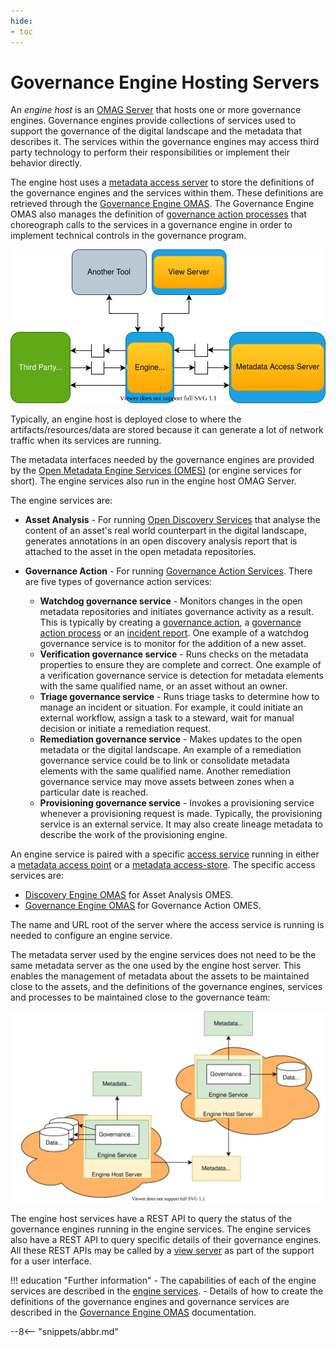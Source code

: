 ```yaml
---
hide:
- toc
---
```


<!-- SPDX-License-Identifier: CC-BY-4.0 -->
<!-- Copyright Contributors to the Egeria project 2020. -->

# Governance Engine Hosting Servers

An *engine host* is an [OMAG Server](/egeria-docs/concepts/omag-server) that hosts one or more governance engines. Governance engines provide collections of services used to support the governance of the digital landscape and the metadata that describes it. The services within the governance engines may access third party technology to perform their responsibilities or implement their behavior directly.

The engine host uses a [metadata access server](/egeria-docs/concepts/metadata-access-server) to store the definitions of the governance engines and the services within them. These definitions are retrieved through the [Governance Engine OMAS](/egeria-docs/services/omas/governance-engine). The Governance Engine OMAS also manages the definition of [governance action processes](../../../access-services/governance-engine/docs/concepts/governance-action-process.md) that choreograph calls to the services in a governance engine in order to implement technical controls in the governance program.

![Engine host in an OMAG Server ecosystem](engine-host.svg)

Typically, an engine host is deployed close to where the artifacts/resources/data are stored because it can generate a lot of network traffic when its services are running.

The metadata interfaces needed by the governance engines are provided by the [Open Metadata Engine Services (OMES)](/egeria-docs/services/omes) (or engine services for short). The engine services also run in the engine host OMAG Server.

The engine services are:

- **Asset Analysis** - For running [Open Discovery Services](/egeria-docs/concepts/open-discovery-service) that analyse the content of an asset's real world counterpart in the digital landscape, generates annotations in an open discovery analysis report that is attached to the asset in the open metadata repositories.

- **Governance Action** - For running [Governance Action Services](/egeria-docs/concepts/governance-action-service). There are five types of governance action services:
    - **Watchdog governance service** - Monitors changes in the open metadata repositories and initiates governance activity as a result. This is typically by creating a [governance action](/egeria-docs/frameworks/gaf/#governance-action), a [governance action process](/egeria-docs/frameworks/gaf/#governance-action-process) or an [incident report](/egeria-docs/frameworks/gaf/#incident-report). One example of a watchdog governance service is to monitor for the addition of a new asset.
    - **Verification governance service** - Runs checks on the metadata properties to ensure they are complete and correct. One example of a verification governance service is detection for metadata elements with the same qualified name, or an asset without an owner.
    - **Triage governance service** - Runs triage tasks to determine how to manage an incident or situation. For example, it could initiate an external workflow, assign a task to a steward, wait for manual decision or initiate a remediation request.
    - **Remediation governance service** - Makes updates to the open metadata or the digital landscape. An example of a remediation governance service could be to link or consolidate metadata elements with the same qualified name. Another remediation governance service may move assets between zones when a particular date is reached.
    - **Provisioning governance service** - Invokes a provisioning service whenever a provisioning request is made. Typically, the provisioning service is an external service. It may also create lineage metadata to describe the work of the provisioning engine.

An engine service is paired with a specific [access service](/egeria-docs/services/omas) running in either a [metadata access point](/egeria-docs/concepts/metadata-access-point) or a [metadata access-store](/egeria-docs/concepts//egeria-docs/concepts/metadata-access-store). The specific access services are:

- [Discovery Engine OMAS](/egeria-docs/services/omas/discovery-engine/overview) for Asset Analysis OMES.
- [Governance Engine OMAS](/egeria-docs/services/omas/governance-engine/overview) for Governance Action OMES.

The name and URL root of the server where the access service is running is needed to configure an engine service.

The metadata server used by the engine services does not need to be the same metadata server as the one used by the engine host server. This enables the management of metadata about the assets to be maintained close to the assets, and the definitions of the governance engines, services and processes to be maintained close to the governance team:

![Distribution of metadata managed by the engine host](distributed-engine-services-config.svg)

The engine host services have a REST API to query the status of the governance engines running in the engine services. The engine services also have a REST API to query specific details of their governance engines. All these REST APIs may be called by a [view server](view-server.md) as part of the support for a user interface.

!!! education "Further information"
    - The capabilities of each of the engine services are described in the [engine services](/egeria-docs/services/omes).
    - Details of how to create the definitions of the governance engines and governance services are described in the [Governance Engine OMAS](/egeria-docs/services/omas/governance-engine/overview) documentation.

--8<-- "snippets/abbr.md"
